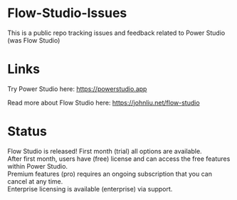 # Flow-Studio-Issues
This is a public repo tracking issues and feedback related to Power Studio (was Flow Studio)

# Links

Try Power Studio here: https://powerstudio.app 

Read more about Flow Studio here: https://johnliu.net/flow-studio


# Status

Flow Studio is released!  First month (trial) all options are available.  
After first month, users have (free) license and can access the free features within Power Studio.  
Premium features (pro) requires an ongoing subscription that you can cancel at any time.  
Enterprise licensing is available (enterprise) via support.
